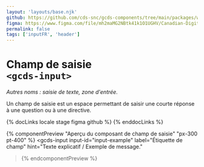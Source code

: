 ```yaml
---
layout: 'layouts/base.njk'
github: https://github.com/cds-snc/gcds-components/tree/main/packages/web/src/components/gcds-input
figma: https://www.figma.com/file/mh2maMG2NBtk41k1O1UGHV/Canadian-Digital-Service%E2%80%A8---GC-Design-System?node-id=855%3A2811&t=ciEmm7GYyGAY73zZ-0
permalink: false
tags: ['inputFR', 'header']
---
```


# Champ de saisie<br>`<gcds-input>`

_Autres noms : saisie de texte, zone d'entrée._

Un champ de saisie est un espace permettant de saisir une courte réponse à une question ou à une directive.

{% docLinks locale stage figma github %}
{% enddocLinks %}

{% componentPreview "Aperçu du composant de champ de saisie" "px-300 pt-400" %}
<gcds-input
input-id="input-example"
label="Étiquette de champ"
hint="Texte explicatif / Exemple de message."

> </gcds-input>
> {% endcomponentPreview %}
